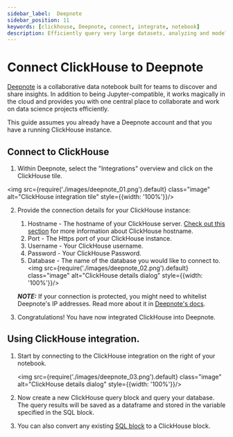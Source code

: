 ```yaml
---
sidebar_label:  Deepnote
sidebar_position: 11
keywords: [clickhouse, Deepnote, connect, integrate, notebook]
description: Efficiently query very large datasets, analyzing and modeling in the comfort of known notebook environment.
---
```


# Connect ClickHouse to Deepnote

<a href="https://www.deepnote.com/" target="_blank">Deepnote</a> is a collaborative data notebook built for teams to discover and share insights. In addition to being Jupyter-compatible, it works magically in the cloud and provides you with one central place to collaborate and work on data science projects efficiently.

This guide assumes you already have a Deepnote account and that you have a running ClickHouse instance.

## Connect to ClickHouse

1. Within Deepnote, select the "Integrations" overview and click on the ClickHouse tile.

<img src={require('./images/deepnote_01.png').default} class="image" alt="ClickHouse integration tile" style={{width: '100%'}}/>

2. Provide the connection details for your ClickHouse instance:

   1. Hostname - The hostname of your ClickHouse server. [Check out this section](../sql-reference/functions/other-functions/#hostname) for more information about ClickHouse hostname.
   2. Port - The Https port of your ClickHouse instance.
   3. Username - Your ClickHouse username.
   4. Password - Your ClickHouse Password.
   5. Database - The name of the database you would like to connect to.
   <img src={require('./images/deepnote_02.png').default} class="image" alt="ClickHouse details dialog" style={{width: '100%'}}/>

   **_NOTE:_** If your connection is protected, you might need to whitelist Deepnote's IP addresses. Read more about it in [Deepnote's docs](https://docs.deepnote.com/integrations/authorize-connections-from-deepnote-ip-addresses).
3. Congratulations! You have now integrated ClickHouse into Deepnote.

## Using ClickHouse integration.

1. Start by connecting to the ClickHouse integration on the right of your notebook.
   
   <img src={require('./images/deepnote_03.png').default} class="image" alt="ClickHouse details dialog" style={{width: '100%'}}/>
2. Now create a new ClickHouse query block and query your database. The query results will be saved as a dataframe and stored in the variable specified in the SQL block.
3. You can also convert any existing [SQL block](https://docs.deepnote.com/features/sql-cells) to a ClickHouse block.


